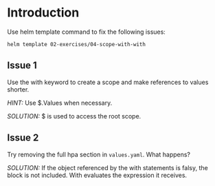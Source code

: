 # Introduction
Use helm template command to fix the following issues:

```
helm template 02-exercises/04-scope-with-with
```

## Issue 1
Use the with keyword to create a scope and make references to values shorter.

*HINT:* Use $.Values when necessary.

*SOLUTION:* $ is used to access the root scope.

## Issue 2
Try removing the full hpa section in `values.yaml`. What happens?

*SOLUTION:* If the object referenced by the with statements is falsy, the block is not included. With evaluates the expression it receives.
